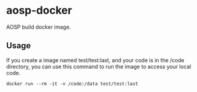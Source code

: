 # aosp-docker
AOSP build docker image.

## Usage
If you create a image named test/test:last, and your code is in the /code directory,
you can use this command to run the image to access your local code.

    docker run --rm -it -v /code:/data test/test:last
